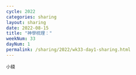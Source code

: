 ```yaml
---
cycle: 2022
categories: sharing
layout: sharing
date: 2022-08-15
title: "神學梳理："
weekNum: 33
dayNum: 1
permalink: /sharing/2022/wk33-day1-sharing.html
---
```


[](https://eccseattle.github.io/media/sharing/2022/wk033/2022-08-15-bin.m4a)

`小錢`
